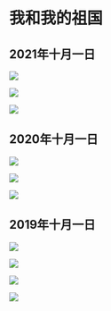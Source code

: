 # 我和我的祖国

## 2021年十月一日

![](https://fudongdong-statics.oss-cn-beijing.aliyuncs.com/images/20211116/d11a9449987b47a6892e6b335fd51755.png?x-oss-process=image/resize,w_800/quality,q_80)

![](https://fudongdong-statics.oss-cn-beijing.aliyuncs.com/images/20211116/da6897c3d65342f0b7220dcf4a086706.png?x-oss-process=image/resize,w_800/quality,q_80)

![](https://fudongdong-statics.oss-cn-beijing.aliyuncs.com/images/20211116/2de94318948d4ac9b594936aaa8b5a72.png?x-oss-process=image/resize,w_800/quality,q_80)


## 2020年十月一日

![](https://fudongdong-statics.oss-cn-beijing.aliyuncs.com/images/20211116/0bc7c002f7e04961a8a56b8a5fac5455.png?x-oss-process=image/resize,w_800/quality,q_80)

![](https://fudongdong-statics.oss-cn-beijing.aliyuncs.com/images/20211116/3cf619e3ebbb4d5cbe689fe1ab59098a.png?x-oss-process=image/resize,w_800/quality,q_80)

![](https://fudongdong-statics.oss-cn-beijing.aliyuncs.com/images/20211116/adef7b3b96ea44148f98fd26e04c84e9.png?x-oss-process=image/resize,w_800/quality,q_80)

## 2019年十月一日

![](https://fudongdong-statics.oss-cn-beijing.aliyuncs.com/images/20211116/cadfa2e9412b4846a865462f7f1a1363.png?x-oss-process=image/resize,w_800/quality,q_80)

![](https://fudongdong-statics.oss-cn-beijing.aliyuncs.com/images/20211116/806dd52cf2c449429556cd0ce2417288.png?x-oss-process=image/resize,w_800/quality,q_80)

![](https://fudongdong-statics.oss-cn-beijing.aliyuncs.com/images/20211116/049395df9a2e49828b1900f05880bec0.png?x-oss-process=image/resize,w_800/quality,q_80)

![](https://fudongdong-statics.oss-cn-beijing.aliyuncs.com/images/20211116/0037302aa5a7458e91fb9568b2a56a2b.png?x-oss-process=image/resize,w_800/quality,q_80)
